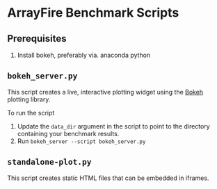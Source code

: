 ArrayFire Benchmark Scripts
=====

## Prerequisites

1. Install bokeh, preferably via. anaconda python

## `bokeh_server.py`

This script creates a live, interactive plotting widget using the
[Bokeh](http://bokeh.pydata.org/en/latest/) plotting library.

To run the script

1. Update the `data_dir` argument in the script to point to the directory
   containing your benchmark results.
2. Run `bokeh_server --script bokeh_server.py`

## `standalone-plot.py`

This script creates static HTML files that can be embedded in iframes.
